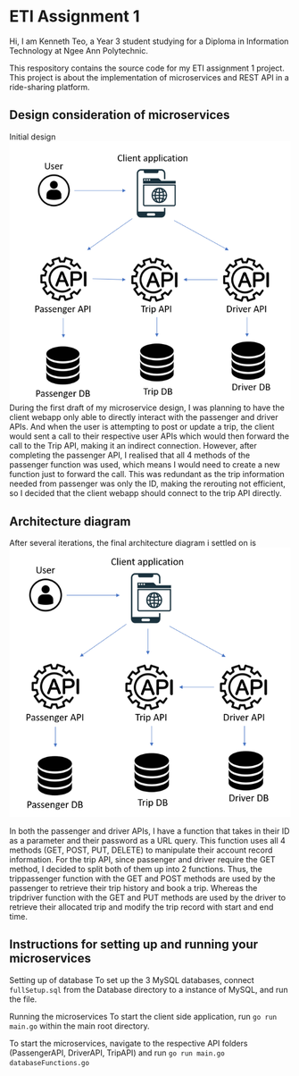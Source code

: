 # ETI Assignment 1

Hi, I am Kenneth Teo, a Year 3 student studying for a Diploma in Information Technology at Ngee Ann Polytechnic.

This respository contains the source code for my ETI assignment 1 project. This project is about the implementation of microservices and REST API in a ride-sharing platform.

## Design consideration of microservices

Initial design
![Initial Design](design1.png?raw=true "Title")
During the first draft of my microservice design, I was planning to have the client webapp only able to directly interact with the passenger and driver APIs. And when the user is attempting to post or update a trip, the client would sent a call to their respective user APIs which would then forward the call to the Trip API, making it an indirect connection. However, after completing the passenger API, I realised that all 4 methods of the passenger function was used, which means I would need to create a new function just to forward the call. This was redundant as the trip information needed from passenger was only the ID, making the rerouting not efficient, so I decided that the client webapp should connect to the trip API directly.

## Architecture diagram

After several iterations, the final architecture diagram i settled on is
![Initial Design](design2.png?raw=true "Title")

In both the passenger and driver APIs, I have a function that takes in their ID as a parameter and their password as a URL query. This function uses all 4 methods (GET, POST, PUT, DELETE) to manipulate their account record information. For the trip API, since passenger and driver require the GET method, I decided to split both of them up into 2 functions. Thus, the trippassenger function with the GET and POST methods are used by the passenger to retrieve their trip history and book a trip. Whereas the tripdriver function with the GET and PUT methods are used by the driver to retrieve their allocated trip and modify the trip record with start and end time.

## Instructions for setting up and running your microservices

Setting up of database
To set up the 3 MySQL databases, connect `fullSetup.sql` from the Database directory to a instance of MySQL, and run the file.

Running the microservices
To start the client side application, run `go run main.go` within the main root directory.

To start the microservices, navigate to the respective API folders (PassengerAPI, DriverAPI, TripAPI) and run `go run main.go databaseFunctions.go`
